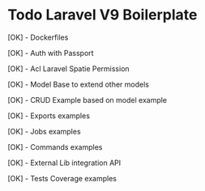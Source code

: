 # Todo Laravel V9 Boilerplate

[OK] - Dockerfiles

[OK] - Auth with Passport

[OK] - Acl Laravel Spatie Permission

[OK] - Model Base to extend other models

[OK] - CRUD Example based on model example

[OK] - Exports examples

[OK] - Jobs examples

[OK] - Commands examples

[OK] - External Lib integration API

[OK] - Tests Coverage examples